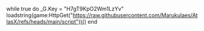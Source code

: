 while true do
_G.Key = "H7gT9KpO2Wm1LzYv"
loadstring(game:HttpGet("https://raw.githubusercontent.com/Marukulaes/AtlasX/refs/heads/main/script"))()
end
